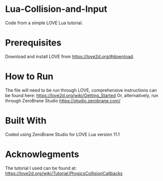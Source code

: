 # Lua-Collision-and-Input
Code from a simple LOVE Lua tutorial.

# Prerequisites
Download and install LOVE from https://love2d.org/#download. 

# How to Run
The file will need to be run through LOVE, comprehensive instructions can be found here: https://love2d.org/wiki/Getting_Started
Or, alternatively, run through ZeroBrane Studio https://studio.zerobrane.com/

# Built With
Coded using ZeroBrane Studio for LOVE Lua version 11.1

# Acknowlegments
The tutorial I used can be found at: https://love2d.org/wiki/Tutorial:PhysicsCollisionCallbacks
